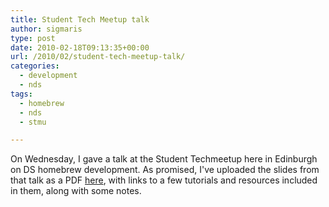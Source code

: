 ```yaml
---
title: Student Tech Meetup talk
author: sigmaris
type: post
date: 2010-02-18T09:13:35+00:00
url: /2010/02/student-tech-meetup-talk/
categories:
  - development
  - nds
tags:
  - homebrew
  - nds
  - stmu

---
```

On Wednesday, I gave a talk at the Student Techmeetup here in Edinburgh on DS homebrew development. As promised, I've uploaded the slides from that talk as a PDF [here](/files/dspreso.pdf), with links to a few tutorials and resources included in them, along with some notes.